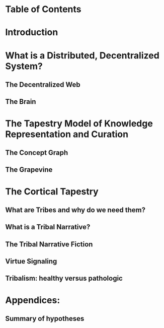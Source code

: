 Table of Contents
=====

# Introduction

# What is a Distributed, Decentralized System?

## The Decentralized Web

## The Brain

# The Tapestry Model of Knowledge Representation and Curation

## The Concept Graph

## The Grapevine

# The Cortical Tapestry

## What are Tribes and why do we need them?

## What is a Tribal Narrative?

## The Tribal Narrative Fiction

## Virtue Signaling

## Tribalism: healthy versus pathologic

# Appendices:

## Summary of hypotheses
